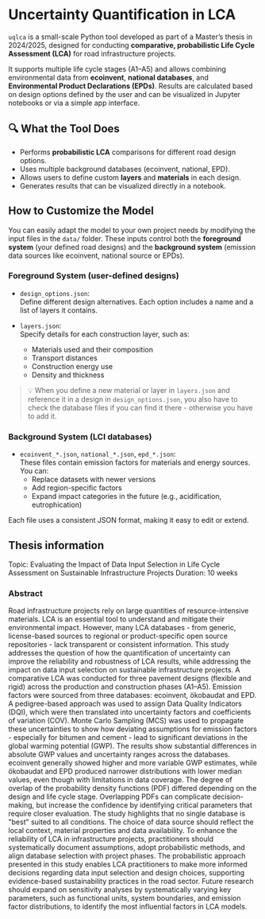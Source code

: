 # Uncertainty Quantification in LCA

`uqlca` is a small-scale Python tool developed as part of a Master’s thesis in 2024/2025, designed for conducting **comparative, probabilistic Life Cycle Assessment (LCA)** for road infrastructure projects.

It supports multiple life cycle stages (A1–A5) and allows combining environmental data from **ecoinvent**, **national databases**, and **Environmental Product Declarations (EPDs)**. Results are calculated based on design options defined by the user and can be visualized in Jupyter notebooks or via a simple app interface.

## 🔍 What the Tool Does

- Performs **probabilistic LCA** comparisons for different road design options.
- Uses multiple background databases (ecoinvent, national, EPD).
- Allows users to define custom **layers** and **materials** in each design.
- Generates results that can be visualized directly in a notebook.

## How to Customize the Model

You can easily adapt the model to your own project needs by modifying the input files in the `data/` folder. These inputs control both the **foreground system** (your defined road designs) and the **background system** (emission data sources like ecoinvent, national source or EPDs).

### Foreground System (user-defined designs)

- `design_options.json`:  
  Define different design alternatives. Each option includes a name and a list of layers it contains.

- `layers.json`:  
  Specify details for each construction layer, such as:
  - Materials used and their composition
  - Transport distances
  - Construction energy use
  - Density and thickness

> 💡 When you define a new material or layer in `layers.json` and reference it in a design in `design_options.json`, you also have to check the database files if you can find it there - otherwise you have to add it.

### Background System (LCI databases)

- `ecoinvent_*.json`, `national_*.json`, `epd_*.json`:  
  These files contain emission factors for materials and energy sources.
  You can:
  - Replace datasets with newer versions
  - Add region-specific factors
  - Expand impact categories in the future (e.g., acidification, eutrophication)

Each file uses a consistent JSON format, making it easy to edit or extend.

## Thesis information

Topic: Evaluating the Impact of Data Input Selection in Life Cycle Assessment on Sustainable Infrastructure Projects
Duration: 10 weeks

### Abstract

Road infrastructure projects rely on large quantities of resource-intensive materials. LCA is an essential tool to understand and mitigate their environmental impact. However, many LCA databases - from generic, license-based sources to regional or product-specific open source repositories - lack transparent or consistent information. This study addresses the question of how the quantification of uncertainty can improve the reliability and robustness of LCA results, while addressing the impact on data input selection on sustainable infrastructure projects. A comparative LCA was conducted for three pavement designs (flexible and rigid) across the production and construction phases (A1–A5). Emission factors were sourced from three databases: ecoinvent, ökobaudat and EPD. A pedigree-based approach was used to assign Data Quality Indicators (DQI), which were then translated into uncertainty factors and coefficients of variation (COV). Monte Carlo Sampling (MCS) was used to propagate these uncertainties to show how deviating assumptions for emission factors - especially for bitumen and cement - lead to significant deviations in the global warming potential (GWP). The results show substantial differences in absolute GWP values and uncertainty ranges across the databases. ecoinvent generally showed higher and more variable GWP estimates, while ökobaudat and EPD produced narrower distributions with lower median values, even though with limitations in data coverage. The degree of overlap of the probability density functions (PDF) differed depending on the design and life cycle stage. Overlapping PDFs can complicate decision-making, but increase the confidence by identifying critical parameters that require closer evaluation. The study highlights that no single database is "best" suited to all conditions. The choice of data source should reflect the local context, material properties and data availability. To enhance the reliability of LCA in infrastructure projects, practitioners should systematically document assumptions, adopt probabilistic methods, and align database selection with project phases. The probabilistic approach presented in this study enables LCA practitioners to make more informed decisions regarding data input selection and design choices, supporting evidence-based sustainability practices in the road sector. Future research should expand on sensitivity analyses by systematically varying key parameters, such as functional units, system boundaries, and emission factor distributions, to identify the most influential factors in LCA models.
